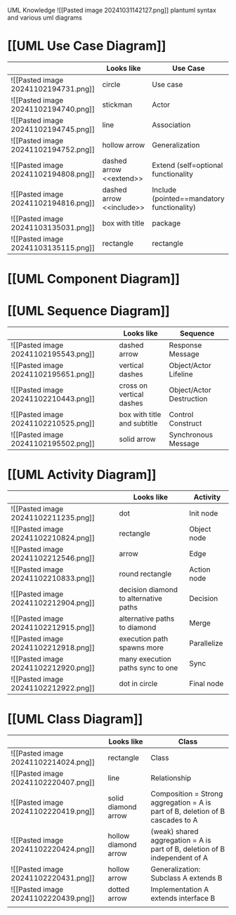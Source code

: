 UML Knowledge
![[Pasted image 20241031142127.png]]
plantuml syntax and various uml diagrams

# [[UML Use Case Diagram]]

|                                      | Looks like                | Use Case                                    |
| ------------------------------------ | ------------------------- | ------------------------------------------- |
| ![[Pasted image 20241102194731.png]] | circle                    | Use case                                    |
| ![[Pasted image 20241102194740.png]] | stickman                  | Actor                                       |
| ![[Pasted image 20241102194745.png]] | line                      | Association                                 |
| ![[Pasted image 20241102194752.png]] | hollow arrow              | Generalization                              |
| ![[Pasted image 20241102194808.png]] | dashed arrow <\<extend>>  | Extend (self=optional functionality         |
| ![[Pasted image 20241102194816.png]] | dashed arrow <\<include>> | Include (pointed=\=mandatory functionality) |
| ![[Pasted image 20241103135031.png]] | box with title            | package                                     |
| ![[Pasted image 20241103135115.png]] | rectangle                 | rectangle                                   |

# [[UML Component Diagram]]
# [[UML Sequence Diagram]]


|                                      | Looks like                            | Sequence                 |
| ------------------------------------ | ------------------------------------- | ------------------------ |
| ![[Pasted image 20241102195543.png]] | dashed arrow                          | Response Message         |
| ![[Pasted image 20241102195651.png]] | vertical dashes                       | Object/Actor Lifeline    |
| ![[Pasted image 20241102210443.png]] | cross on vertical dashes              | Object/Actor Destruction |
| ![[Pasted image 20241102210525.png]] | box with title and subtitle           | Control Construct        |
| ![[Pasted image 20241102195502.png]] | solid arrow                           | Synchronous Message      |

# [[UML Activity Diagram]]


|                                      | Looks like                            | Activity    |
| ------------------------------------ | ------------------------------------- | ----------- |
| ![[Pasted image 20241102211235.png]] | dot                                   | Init node   |
| ![[Pasted image 20241102210824.png]] | rectangle                             | Object node |
| ![[Pasted image 20241102212546.png]] | arrow                                 | Edge        |
| ![[Pasted image 20241102210833.png]] | round rectangle                       | Action node |
| ![[Pasted image 20241102212904.png]] | decision diamond to alternative paths | Decision    |
| ![[Pasted image 20241102212915.png]] | alternative paths to diamond          | Merge       |
| ![[Pasted image 20241102212918.png]] | execution path spawns more            | Parallelize |
| ![[Pasted image 20241102212920.png]] | many execution paths sync to one      | Sync        |
| ![[Pasted image 20241102212922.png]] | dot in circle                         | Final node  |

# [[UML Class Diagram]]

|                                      | Looks like           | Class                                                                          |
| ------------------------------------ | -------------------- | ------------------------------------------------------------------------------ |
| ![[Pasted image 20241102214024.png]] | rectangle            | Class                                                                          |
| ![[Pasted image 20241102220407.png]] | line                 | Relationship                                                                   |
| ![[Pasted image 20241102220419.png]] | solid diamond arrow  | Composition = Strong aggregation = A is part of B, deletion of B cascades to A |
| ![[Pasted image 20241102220424.png]] | hollow diamond arrow | (weak) shared aggregation = A is part of B, deletion of B independent of A     |
| ![[Pasted image 20241102220431.png]] | hollow arrow         | Generalization: Subclass A extends B                                           |
| ![[Pasted image 20241102220439.png]] | dotted arrow         | Implementation A extends interface B                                           |
|                                      |                      |                                                                                |
